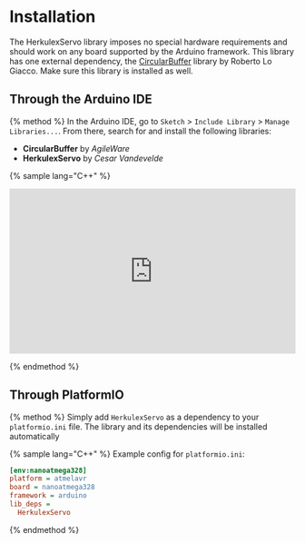 # Installation
The HerkulexServo library imposes no special hardware requirements and should
work on any board supported by the Arduino framework. This library has one
external dependency, the [CircularBuffer][circularbuffer] library by Roberto Lo
Giacco. Make sure this library is installed as well.

## Through the Arduino IDE
{% method %}
In the Arduino IDE, go to `Sketch` > `Include Library` > `Manage Libraries...`.
From there, search for and install the following libraries:
- **CircularBuffer** by *AgileWare*
- **HerkulexServo** by *Cesar Vandevelde*

{% sample lang="C++" %}

<div>
  <div style='position: relative; padding-bottom: 57.75%;'>
    <iframe src='https://gfycat.com/ifr/ColorlessDirtyElectriceel'
            frameborder='0'
            scrolling='no'
            width='100%'
            height='100%'
            style='position: absolute; top: 0; left: 0'
            allowfullscreen>
    </iframe>
  </div>
</div>

{% endmethod %}

## Through PlatformIO
{% method %}
Simply add `HerkulexServo` as a dependency to your `platformio.ini` file. The
library and its dependencies will be installed automatically

{% sample lang="C++" %}
Example config for `platformio.ini`:

```ini
[env:nanoatmega328]
platform = atmelavr
board = nanoatmega328
framework = arduino
lib_deps =
  HerkulexServo
```

{% endmethod %}

[circularbuffer]: https://github.com/rlogiacco/CircularBuffer
